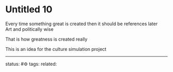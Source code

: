 # Untitled 10
Every time something great is created then it should be references later  
Art and politically wise  
  
That is how greatness is created really

This is an idea for the culture simulation project

---
status: #⚙️ 
tags: 
related: 